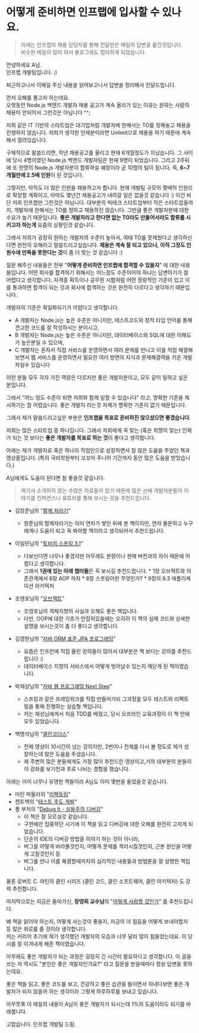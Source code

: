 # 어떻게 준비하면 인프랩에 입사할 수 있나요.

> 아래는 인프랩의 채용 담당자를 통해 전달받은 메일의 답변을 옮긴것입니다.  
> 비슷한 메일이 많이 와서 블로그에도 정리하게 되었습니다.

안녕하세요 A님.  
인프랩 개발팀입니다. :)  
  
퇴근하고나서 이메일 주신 내용을 읽어보고나서 답변을 정리해서 전달드립니다.  
  
먼저 오해를 풀고자 하는데요.  
오랫동안 Node.js 백엔드 개발자 채용 공고가 계속 올라가 있는 이유는 원하는 사람의 채용이 안되어서 그런것은 아닙니다 ^^;  
  
저희 같은 IT 기반의 스타트업은 대기업처럼 개발자에 한해서는 TO를 정해놓고 채용을 진행하지 않습니다.
저희가 생각한 인재분이라면 Unlimit으로 채용을 하기 때문에 계속해서 열려있습니다.

구체적으로 말씀드리면,
작년 채용공고를 올리고 현재 6개월정도가 지났습니다.
그 사이에 당시 4명이였던 Node.js 백엔드 개발자팀은 현재 9명이 되었습니다.
그리고 2주뒤에 또 한명의 Node.js 개발자분이 합류하실 예정이라 곧 10명의 팀이 됩니다.
즉, **6~7개월만에 2.5배 인원**이 된 것입니다.

그렇지만, 아직도 더 많은 인원을 채용하고자 합니다.
현재 개발팀 규모의 몇배의 인원으로 확장할 계획이고, 아마도 몇년간 채용공고가 내려갈 일은 없을것 같습니다 :)
이건 비단 저희 인프랩만 그런것은 아닙니다.
대부분의 빅테크 스타트업부터 작은 스타트업들까지, 개발자에 한해서는 TO를 정하고 채용하진 않습니다.
그만큼 좋은 개발자분에 대한 수요가 높기 때문입니다.
**좋은 개발자라고 한다면 없는 TO라도 만들어서라도 합류를 시키고자 하는게** 요즘의 상황인것 같습니다.

그래서 저희가 굉장히 원하는 개발자의 수준이 높아서,
여태 TO를 못채웠다고 생각하신다면 완전히 오해라고 말씀드리고싶습니다.
**채용은 계속 잘 되고 있으나, 아직 그정도 인원수에 만족을 못한다는 것**이 좀 더 맞는 것 같습니다 :)  
  
질문 해주신 내용들은 전부 "**어떻게 준비하면 인프랩에 합격할 수 있을지**" 에 대한 내용들입니다.
어떤 회사를 합격하기 위해서는 어느정도 수준이어야 하냐는 답변하기가 참 어렵다고 생각합니다.
자격증 획득이나 공무원 시험처럼 어떤 정량적인 기준이 있고 이를 통과하면 합격이 되는 것과 회사에 합격하는 것은 완전히 다르다고 생각하기 때문입니다.

개발자의 기준은 획일화되기가 어렵다고 생각합니다.  

* A 개발자는 Node.js는 높은 수준은 아니지만, 테스트코드와 정적 타입 언어를 통해 견고한 코드를 잘 작성하시는 분이시고,
* B 개발자는 Node.js는 높은 수준은 아니지만, 데이터베이스와 SQL에 대한 이해도가 높은분일 수 있으며, 
* C 개발자는 혼자서 직접 서비스를 운영하면서 여러 문제를 만나고 이를 직접 해결해보면서 웹 서비스를 운영하면서 필요한 여러 방면의 지식과 문제해결력을 키운 개발자일수 있습니다 

이런 분들 모두 각자 가진 역량은 다르지만 좋은 개발자분이고,
모두 같이 일하고 싶은 분입니다.

그래서 "어느 정도 수준이 되면 저희와 함께 일할 수 있습니다" 라고, 명확한 기준을 제시하기는 참 어렵습니다.
좋은 개발자 라는것 자체가 명확한 기준이 없기 때문입니다.

그래서 제가 말씀드리고싶은 부분은 
**인프랩을 목표로 준비하진 않으셨으면 좋겠습니다**.  
  
저희는 많은 스타트업 중 하나입니다.
그래서 저희에게 꼭 맞는 (혹은 취향이 맞는) 인재가 되는 것 보다는 **좋은 개발자를 목표로 하는 것**이 좋다고 생각합니다.  
  
아래는 제가 개발자로 혹은 하나의 직업인으로 성장하면서 참 많은 도움을 주었던 책과 영상들입니다.
(특히 국비학원부터 꼬꼬마 주니어 기간까지 동안 많은 도움을 받았습니다.)

A님에게도 도움이 된다면 참 좋을것 같습니다.

> 여기서 소개하지 않는 수많은 자료들이 있기 때문에 많은 선배 개발자분들의 이야기를 컨퍼런스나 유튜브를 통해 보시는 것을 추천드립니다.

* 김창준님의 "[함께 자라기](https://www.kyobobook.co.kr/product/detailViewKor.laf?ejkGb=KOR&mallGb=KOR&barcode=9788966262335)" 
  * 창준님의 함께자라기는 이미 연차가 쌓인 뒤에 본 책이지만, 연차 불문하고 누구에게나 도움이 되고 꼭 봐야할 책이라고 생각되어서 추천드립니다.

* 이일민님의 "[토비의 스프링 3.1](https://www.kyobobook.co.kr/product/detailViewKor.laf?ejkGb=KOR&mallGb=KOR&barcode=9788960773431)" 
  * 다보신다면 너무나 좋겠지만 아무래도 분량이나 현재 버전과의 차이 때문에 어렵다고 생각합니다.
  * 그래서 **1권에 있는 아래 챕터들**은 꼭 보시길 추천드립니다.
        * 1장 오브젝트와 의존관계에서 6장 AOP 까지
        * 8장 스프링이란 무엇인가? 
        * 9장의 9.3 애플리케이션 아키텍처

* 조영호님의 "[오브젝트](https://www.kyobobook.co.kr/product/detailViewKor.laf?ejkGb=KOR&mallGb=KOR&barcode=9791158391409)" 
    * 조영호님의 객체지향의 사실과 오해도 좋은 책입니다. 
    * 다만, OOP에 대한 기초가 안잡혀있을때는 오히려 이 책의 실제 코드와 상세한 설명을 보시는것이 좀 더 좋다고 생각합니다.

* 김영한님의 "[자바 ORM 표준 JPA 프로그래밍](https://www.kyobobook.co.kr/product/detailViewKor.laf?ejkGb=KOR&mallGb=KOR&barcode=9788960777330&orderClick=LAG&Kc=)"
    * 요즘은 인프런에 직접 올린 강의들이 많아서 대부분은 책 보다는 강의를 추천드립니다 :)
    * 데이터베이스 지향의 서비스에서 어떻게 벗어날수 있는지 깨닫게 된 책이였습니다. 

* 박재성님의 "[자바 웹 프로그래밍 Next Step](https://www.kyobobook.co.kr/product/detailViewKor.laf?ejkGb=KOR&mallGb=KOR&barcode=9788997924240&orderClick=LAG&Kc=)"
    * 스프링과 같은 프레임워크를 직접 만들어가되 그과정을 모두 테스트와 리팩토링을 통해 진행하는 실습형 책입니다. 
    * 저는 재성님에게서 처음 TDD를 배웠고, 당시 오프라인 교육과정이 이 책 안에 모두 있었습니다.

* 백명석님의 "[클린코더스](https://www.youtube.com/watch?v=60lLSe1phks&list=PLeQ0NTYUDTmMM71Jn1scbEYdLFHz5ZqFA)"
  * 전체 영상이 10시간이 넘는 강의지만, 2번이나 전체를 다시 볼 정도로 제가 성장하는데 많은 도움을 주셨습니다.
  * 제 주변의 많은 분들에게도 가장 많이 추천드린 영상이고,거의 대부분의 분들이 이 강좌를 보기전과 후로 나뉘는 경험을 했습니다.

아래는 이미 너무나 유명한 책들이라 A님도 이미 몇번을 들었을것 같습니다.

* 마틴 파울러의 "[리팩토링](https://www.kyobobook.co.kr/product/detailViewKor.laf?ejkGb=KOR&mallGb=KOR&barcode=9791162242742)"
* 켄트백의 "[테스트 주도 개발](https://www.kyobobook.co.kr/product/detailViewKor.laf?ejkGb=KOR&mallGb=KOR&barcode=9788966261024&orderClick=LEa&Kc=)"
* 폴 부처의 "[Debug It - 실용주의 디버깅](http://www.kyobobook.co.kr/product/detailViewKor.laf?ejkGb=KOR&mallGb=KOR&barcode=9788960771413&orderClick=LAG&Kc=)" 
  * 이 책은 잘 모르실것 같습니다.
  * 구현에만 집중하던 시기에 이 책을 읽고 디버깅에 대한 오해를 완전히 고치게 되었습니다.
  * 단순히 IDE의 디버깅 방법을 이야기 하는 것이 아니라,
  * 버그를 어떻게 바라볼것인지, 어떻게 문제를 격리시킬것인지, 근본 원인을 어떻게 고칠것인지 등 
  * 버그를 만나 이를 해결할때까지의 심리적인 내용들과 방법론을 잘 설명한 책입니다. 

물론 로버트 C. 마틴의 클린 시리즈 (클린 코드, 클린 소프트웨어, 클린 아키텍처) 도 강력 추천합니다.

마지막으로는 지금은 돌아가신, **장영희 교수님**의 "[어떻게 사랑할 것인가](https://www.kyobobook.co.kr/product/detailViewKor.laf?ejkGb=KOR&mallGb=KOR&barcode=9788959136803)" 를 추천드립니다.  
  
왜 책을 읽어야 하는지, 어떻게 사는것이 좋을지, 지금의 이 힘듬을 어떻게 보내야할지 등 많은 위로를 줄 것이라 생각합니다.  
저는 커리어 초기에 제가 생각했던 개발자의 모습과 너무 달라 많이 힘들었는데요.
이 당시를 잘 이겨내게 해준 책이였습니다.  
  
아무래도 좋은 개발자가 되는 과정은 굉장히 긴 시간이 필요하다고 생각합니다.
이 글을 쓰는 저 역시도 "본인은 좋은 개발자인가요?" 라고 질문을 받을때마다
항상 답변을 못하는데요.  

좋은 책을 읽고,
좋은 코드를 보고,
건강하고 좋은 습관을 들이면서 지내다보면
좋은 개발자가 되지 않을까 하는 생각이라 
그렇게 하루하루를 보내고 있습니다.

아무쪼록 이 메일의 내용이 A님이 좋은 개발자가 되시는데 1%의 도움이라도 되기를 바래봅니다.

고맙습니다.
인프랩 개발팀 드림.